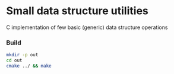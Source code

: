 # Small data structure utilities

C implementation of few basic (generic) data structure operations

### Build
```bash
mkdir -p out
cd out
cmake ../ && make
```
